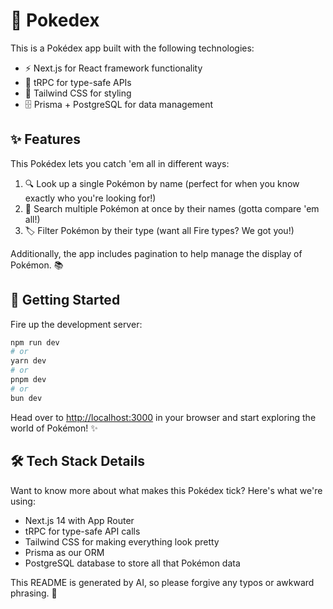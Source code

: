 # 🌟 Pokedex

This is a Pokédex app built with the following technologies:
- ⚡ Next.js for React framework functionality
- 🚀 tRPC for type-safe APIs
- 💅 Tailwind CSS for styling
- 🗄️ Prisma + PostgreSQL for data management

## ✨ Features

This Pokédex lets you catch 'em all in different ways:
1. 🔍 Look up a single Pokémon by name (perfect for when you know exactly who you're looking for!)
2. 📝 Search multiple Pokémon at once by their names (gotta compare 'em all!)
3. 🏷️ Filter Pokémon by their type (want all Fire types? We got you!)

Additionally, the app includes pagination to help manage the display of Pokémon. 📚

## 🚀 Getting Started

Fire up the development server:

```bash
npm run dev
# or
yarn dev
# or
pnpm dev
# or
bun dev
```

Head over to [http://localhost:3000](http://localhost:3000) in your browser and start exploring the world of Pokémon! ✨

## 🛠️ Tech Stack Details

Want to know more about what makes this Pokédex tick? Here's what we're using:
- Next.js 14 with App Router
- tRPC for type-safe API calls
- Tailwind CSS for making everything look pretty
- Prisma as our ORM
- PostgreSQL database to store all that Pokémon data

This README is generated by AI, so please forgive any typos or awkward phrasing. 🤖